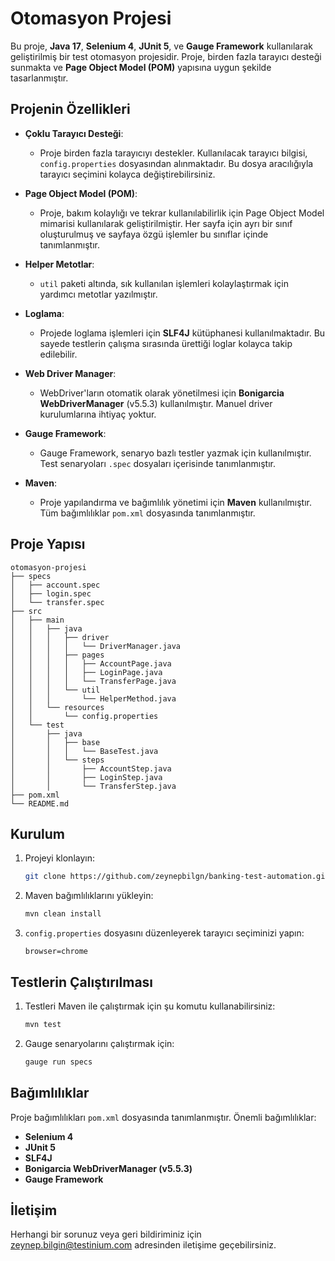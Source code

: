 # Otomasyon Projesi

Bu proje, **Java 17**, **Selenium 4**, **JUnit 5**, ve **Gauge Framework** kullanılarak geliştirilmiş bir test otomasyon projesidir. Proje, birden fazla tarayıcı desteği sunmakta ve **Page Object Model (POM)** yapısına uygun şekilde tasarlanmıştır.

## Projenin Özellikleri

- **Çoklu Tarayıcı Desteği**:
    - Proje birden fazla tarayıcıyı destekler. Kullanılacak tarayıcı bilgisi, `config.properties` dosyasından alınmaktadır. Bu dosya aracılığıyla tarayıcı seçimini kolayca değiştirebilirsiniz.

- **Page Object Model (POM)**:
    - Proje, bakım kolaylığı ve tekrar kullanılabilirlik için Page Object Model mimarisi kullanılarak geliştirilmiştir. Her sayfa için ayrı bir sınıf oluşturulmuş ve sayfaya özgü işlemler bu sınıflar içinde tanımlanmıştır.

- **Helper Metotlar**:
    - `util` paketi altında, sık kullanılan işlemleri kolaylaştırmak için yardımcı metotlar yazılmıştır.

- **Loglama**:
    - Projede loglama işlemleri için **SLF4J** kütüphanesi kullanılmaktadır. Bu sayede testlerin çalışma sırasında ürettiği loglar kolayca takip edilebilir.

- **Web Driver Manager**:
    - WebDriver'ların otomatik olarak yönetilmesi için **Bonigarcia WebDriverManager** (v5.5.3) kullanılmıştır. Manuel driver kurulumlarına ihtiyaç yoktur.

- **Gauge Framework**:
    - Gauge Framework, senaryo bazlı testler yazmak için kullanılmıştır. Test senaryoları `.spec` dosyaları içerisinde tanımlanmıştır.

- **Maven**:
    - Proje yapılandırma ve bağımlılık yönetimi için **Maven** kullanılmıştır. Tüm bağımlılıklar `pom.xml` dosyasında tanımlanmıştır.

## Proje Yapısı 
```plaintext
otomasyon-projesi
├── specs
│   ├── account.spec
│   ├── login.spec
│   └── transfer.spec
├── src
│   ├── main
│   │   ├── java
│   │   │   ├── driver
│   │   │   │   └── DriverManager.java
│   │   │   ├── pages
│   │   │   │   ├── AccountPage.java
│   │   │   │   ├── LoginPage.java
│   │   │   │   └── TransferPage.java
│   │   │   └── util
│   │   │       └── HelperMethod.java
│   │   └── resources
│   │       └── config.properties
│   └── test
│       ├── java
│       │   ├── base
│       │   │   └── BaseTest.java
│       │   └── steps
│       │       ├── AccountStep.java
│       │       ├── LoginStep.java
│       │       └── TransferStep.java
├── pom.xml
└── README.md
```

## Kurulum

1. Projeyi klonlayın:
   ```bash
   git clone https://github.com/zeynepbilgn/banking-test-automation.git
   ```

2. Maven bağımlılıklarını yükleyin:
   ```bash
   mvn clean install
   ```

3. `config.properties` dosyasını düzenleyerek tarayıcı seçiminizi yapın:
   ```properties
   browser=chrome
   ```

## Testlerin Çalıştırılması

1. Testleri Maven ile çalıştırmak için şu komutu kullanabilirsiniz:
   ```bash
   mvn test
   ```

2. Gauge senaryolarını çalıştırmak için:
   ```bash
   gauge run specs
   ```

## Bağımlılıklar

Proje bağımlılıkları `pom.xml` dosyasında tanımlanmıştır. Önemli bağımlılıklar:

- **Selenium 4**
- **JUnit 5**
- **SLF4J**
- **Bonigarcia WebDriverManager (v5.5.3)**
- **Gauge Framework**

## İletişim

Herhangi bir sorunuz veya geri bildiriminiz için [zeynep.bilgin@testinium.com](mailto:zeynep.bilgin@testinium.com) adresinden iletişime geçebilirsiniz.
